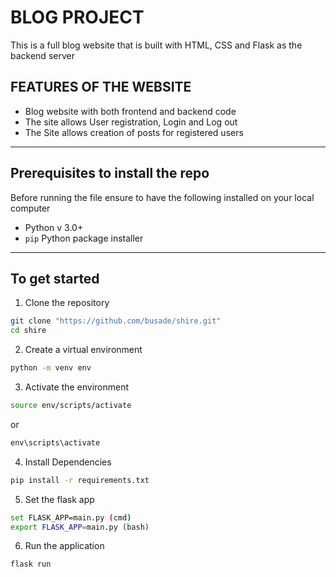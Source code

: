 # BLOG PROJECT

This is a full blog website that is built with HTML, CSS and Flask as the backend server


## FEATURES OF THE WEBSITE

- Blog website with both frontend and backend code 
- The site allows User registration, Login and Log out
- The Site allows creation of posts for registered users

----
## Prerequisites to install the repo
Before running the file ensure to have the following installed on your local computer

- Python v 3.0+
- `pip` Python package installer


----
## To get started
1. Clone the repository
``` bash
git clone "https://github.com/busade/shire.git"
cd shire
```
2. Create a virtual environment
``` bash
python -m venv env
```
3. Activate the environment
``` bash
source env/scripts/activate
```
or 
```cmd
env\scripts\activate
```
4. Install Dependencies
``` bash
pip install -r requirements.txt
```
5. Set the flask app
``` bash 
set FLASK_APP=main.py (cmd)
export FLASK_APP=main.py (bash)
```
6. Run the application 
``` bash
flask run






